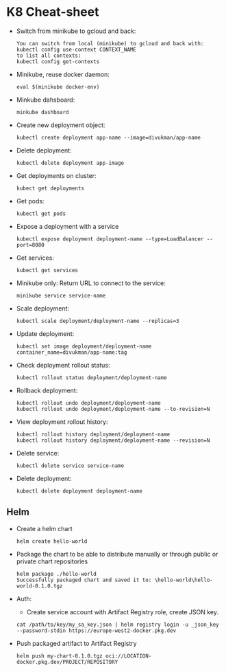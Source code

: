 # K8 Cheat-sheet

* Switch from minikube to gcloud and back:
    ```
    You can switch from local (minikube) to gcloud and back with:
    kubectl config use-context CONTEXT_NAME
    to list all contexts:
    kubectl config get-contexts
    ```

* Minikube, reuse docker daemon:

    ```
    eval $(minikube docker-env)
    ``` 

* Minkube dahsboard:
    ```
    minkube dashboard
    ``` 

* Create new deployment object:
    ```
    kubectl create deployment app-name --image=divukman/app-name
    ```

* Delete deployment:
    ```
    kubectl delete deployment app-image
    ```

* Get deployments on cluster:
    ```
    kubect get deployments
    ```

* Get pods:
    ```
    kubectl get pods
    ```

* Expose a deployment with a service
    ```
    kubectl expose deployment deployment-name --type=LoadBalancer --port=8080
    ```

* Get services:
    ```
    kubectl get services
    ```

* Minikube only: Return URL to connect to the service:
    ```
    minikube service service-name
    ```

* Scale deployment:
    ```
    kubectl scale deployment/deployment-name --replicas=3
    ```

* Update deployment:
    ```
    kubectl set image deployment/deployment-name container_name=divukman/app-name:tag
    ```

* Check deployment rollout status:
    ```
    kubectl rollout status deployment/deployment-name
    ```
    
* Rollback deployment:
    ```
    kubectl rollout undo deployment/deployment-name
    kubectl rollout undo deployment/deployment-name --to-revision=N
    ```
    
* View deployment rollout history:
    ```
    kubectl rollout history deployment/deployment-name
    kubectl rollout history deployment/deployment-name --revision=N
    ```
    
* Delete service:
    ```
    kubectl delete service service-name
    ```

* Delete deployment:
    ```
    kubectl delete deployment deployment-name
    ```

## Helm


* Create a helm chart 
    ```
    helm create hello-world
    ```

* Package the chart to be able to distribute manually or through public or private chart repositories
    ```
    helm package ./hello-world
    Successfully packaged chart and saved it to: \hello-world\hello-world-0.1.0.tgz 
    ```

* Auth: 
   - Create service account with Artifact Registry role, create JSON key.
    ```
    cat /path/to/key/my_sa_key.json | helm registry login -u _json_key --password-stdin https://europe-west2-docker.pkg.dev
    ```

* Push packaged artifact to Artifact Registry 
    ```
    helm push my-chart-0.1.0.tgz oci://LOCATION-docker.pkg.dev/PROJECT/REPOSITORY
    ```

    
    



